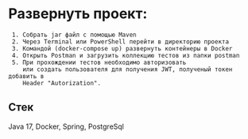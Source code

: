 # Развернуть проект:
     1. Собрать jar файл с помощью Maven
     2. Через Terminal или PowerShell перейти в директорию проекта
     3. Командой (docker-compose up) развернуть контейнеры в Docker
     4. Открыть Postman и загрузить коллекцию тестов из папки postman
     5. При прохождении тестов необходимо авторизовать 
        или создать пользователя для получения JWT, полученый токен добавить в 
        Header "Autorization".
## Стек
Java 17, Docker, Spring, PostgreSql
    
